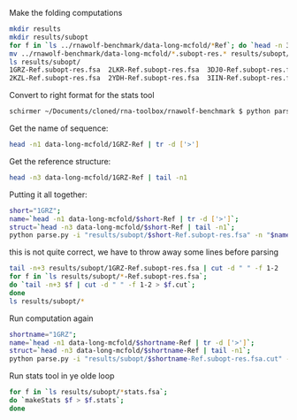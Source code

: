 Make the folding computations
```bash
mkdir results
mkdir results/subopt
for f in `ls ../rnawolf-benchmark/data-long-mcfold/*Ref`; do `head -n 3 $f | RNAsubopt > $f.subopt-res.fsa`; done
mv ../rnawolf-benchmark/data-long-mcfold/*.subopt-res.* results/subopt/
ls results/subopt/
1GRZ-Ref.subopt-res.fsa  2LKR-Ref.subopt-res.fsa  3DJ0-Ref.subopt-res.fsa  3IYQ-Ref.subopt-res.fsa  3SD1-Ref.subopt-res.fsa  4ERJ-Ref.subopt-res.fsa
2KZL-Ref.subopt-res.fsa  2YDH-Ref.subopt-res.fsa  3IIN-Ref.subopt-res.fsa  3IZD-Ref.subopt-res.fsa  4DS6-Ref.subopt-res.fsa
```

Convert to right format for the stats tool
```bash
schirmer ~/Documents/cloned/rna-toolbox/rnawolf-benchmark $ python parse.py -i "folding-result.fsa" -n "name of sequence" -o "folding-result-formatted-for-stats.fsa" -s "reference-structure-in-dotbracket"
```

Get the name of sequence:
```bash
head -n1 data-long-mcfold/1GRZ-Ref | tr -d ['>']
```
Get the reference structure:
```bash
head -n3 data-long-mcfold/1GRZ-Ref | tail -n1
```
Putting it all together:
```bash
short="1GRZ"; 
name=`head -n1 data-long-mcfold/$short-Ref | tr -d ['>']`; 
struct=`head -n3 data-long-mcfold/$short-Ref | tail -n1`; 
python parse.py -i "results/subopt/$short-Ref.subopt-res.fsa" -n "$name" -o "results/subopt/$short-Ref.subopt-res-for-stats.fsa" -s "$struct"
```
this is not quite correct, we have to throw away some lines before parsing
```bash
tail -n+3 results/subopt/1GRZ-Ref.subopt-res.fsa | cut -d " " -f 1-2
for f in `ls results/subopt/*-Ref.subopt-res.fsa`; 
do `tail -n+3 $f | cut -d " " -f 1-2 > $f.cut`; 
done
ls results/subopt/*
```
Run computation again
```bash
shortname="1GRZ"; 
name=`head -n1 data-long-mcfold/$shortname-Ref | tr -d ['>']`; 
struct=`head -n3 data-long-mcfold/$shortname-Ref | tail -n1`; 
python parse.py -i "results/subopt/$shortname-Ref.subopt-res.fsa.cut" -n "$name" -o "results/subopt/$shortname-Ref.subopt-res-for-stats.fsa" -s "$struct"
```

Run stats tool in ye olde loop
```bash
for f in `ls results/subopt/*stats.fsa`; 
do `makeStats $f > $f.stats`; 
done

